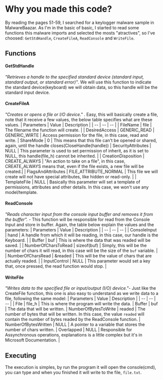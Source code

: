 # Why you made this code?
By reading the pages 51-59, I searched for a keylogger malware sample in MalwareBaazar. As I'm in the basic of basic, I started to read some functions this malware imports and selected the mosts "atractives", so I've choosed: `GetStdHandle`, `CreateFileA`, `ReadConsole` and `WriteFile`. 

## Functions
#### GetStdHandle
_"Retrieves a handle to the specified standard device (standard input, standard output, or standard error)"_. We will use this function to indicate the standard device(keyboard) we will obtain data, so this handle will be the standard input device.

#### CreateFileA
_"Creates or opens a file or I/O device."_ . Easy, this will basically create a file, note that it receive a few values, the below table specifies what are these values.
| Parameters | Value | Description |
| -- | -- | -- |
| FileName | file | The filename the function will create. |
| DesiredAccess | GENERIC_READ \| GENERIC_WIRTE | Access permission for the file, in this case, read and write.
| ShareMode | 0 | This means that this file can't be opened or shared, again, until the handle closes(CloseHandle(handle))
| SecurityAttributes | NULL | This parameter is used to set permission of inherit, as it is set to NULL, this handle(file_h) cannot be inherited. |
| CreationDisposition | CREATE_ALWAYS | "An action to take on a file", in this case, CREATE_ALWAYS means that, even if the file exists, a new file will be created.|
| FlagsAndAttributes | FILE_ATTRIBUTE_NORMAL | This file we will create will not have special attributes, like hidden or read-only. |
| TemplateFile | NULL | Basically this parameter will set a template of permissions, attributes and other details. In this case, we won't use any model/template.

#### ReadConsole
_"Reads character input from the console input buffer and removes it from the buffer"._ - This function will be responsible for read from the Console Input and store in buffer. Again, the table below explain the values and the parameters:
| Parameters | Value | Description |
| -- | -- | -- |
| ConsoleInput | hand | A handle from which it will be reading, in this case, our handle is the Keyboard. |
| Buffer | buf | This is where the data that was readed will be saved. |
| NumberOfCharsToRead | sizeof(buf) | Simply, this will be the number of chars it will read, in this case will be the size of the `buf` variable. |
| NumberOfCharsRead | &readed | This will be the value of chars that are actually readed. |
| InputControl | NULL | This parameter would set a key that, once pressed, the read function would stop. |

#### WriteFile
_"Writes data to the specified file or input/output (I/O) device."_- Just like the CreateFile function, this one is also easy to understand as we write data to a file, following the same model:
| Parameters | Value | Description |
| -- | -- | -- |
| File | file_h | This is where the program will write the data.
| Buffer | buf | The data that will be written.
| NumberOfBytesToWrite | readed | The number of bytes that will be written. In this case, the value `readed` will contain the number of bytes readed by the ReadConsole function. 
| NumberOfBytesWritten | NULL | A pointer to a variable that stores the number of chars written.
| Overlapped | NULL | Responsible for Assynchronous operations, explanations is a little complex but it's in Microsoft Documentation. |

## Executing
The execution is simples, by run the program it will open the console(cmd), you can type and when you finished it will write to the file, `file.txt`.

